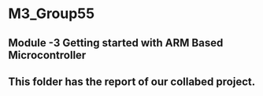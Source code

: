 # M3_Group55
Module -3 Getting started with ARM Based Microcontroller
----------------------------------------------------
## This folder has the report of our collabed project.

